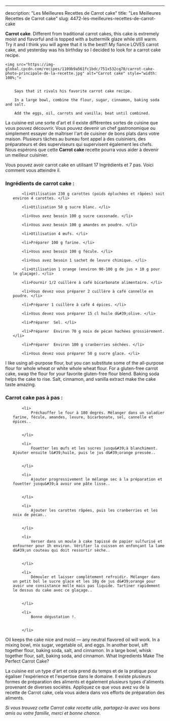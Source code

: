 ---
description: "Les Meilleures Recettes de Carrot cake"
title: "Les Meilleures Recettes de Carrot cake"
slug: 4472-les-meilleures-recettes-de-carrot-cake

<p>
	<strong>Carrot cake</strong>. 
	Different from traditional carrot cakes, this cake is extremely moist and flavorful and is topped with a buttermilk glaze while still warm. Try it and I think you will agree that it is the best!! My fiance LOVES carrot cake, and yesterday was his birthday so I decided to look for a carrot cake recipe.
</p>
<p>
	
	<img src="https://img-global.cpcdn.com/recipes/1109b9a561fc1bdc/751x532cq70/carrot-cake-photo-principale-de-la-recette.jpg" alt="Carrot cake" style="width: 100%;">
	
	
		Says that it rivals his favorite carrot cake recipe.
	
		In a large bowl, combine the flour, sugar, cinnamon, baking soda and salt.
	
		Add the eggs, oil, carrots and vanilla; beat until combined.
	
</p>

La cuisine est une sorte d'art et il existe différentes sortes de cuisine que vous pouvez découvrir. Vous pouvez devenir un chef gastronomique ou simplement essayer de maîtriser l'art de cuisiner de bons plats dans votre maison. Plusieurs tâches au bureau font appel à des cuisiniers, des préparateurs et des superviseurs qui supervisent également les chefs. Nous espérons que cette <strong> Carrot cake </strong> recette pourra vous aider à devenir un meilleur cuisinier.

<!--inarticleads1-->

Vous pouvez avoir carrot cake en utilisant 17 Ingrédients et 7 pas. Voici comment vous atteindre il.

<h3>Ingrédients de carrot cake :</h3>

<ol>
	
		<li>Utilisation 230 g carottes (poids épluchées et râpées) soit environ 4 carottes. </li>
	
		<li>Utilisation 50 g sucre blanc. </li>
	
		<li>Vous avez besoin 100 g sucre cassonade. </li>
	
		<li>Vous avez besoin 100 g amandes en poudre. </li>
	
		<li>Utilisation 4 œufs. </li>
	
		<li>Préparer 100 g farine. </li>
	
		<li>Vous avez besoin 100 g fécule. </li>
	
		<li>Vous avez besoin 1 sachet de levure chimique. </li>
	
		<li>Utilisation 1 orange (environ 90-100 g de jus + 10 g pour le glaçage). </li>
	
		<li>Fournir 1/2 cuillère à café bicarbonate alimentaire. </li>
	
		<li>Vous devez vous préparer 2 cuillère à café cannelle en poudre. </li>
	
		<li>Préparer 1 cuillère à café 4 épices. </li>
	
		<li>Vous devez vous préparer 15 cl huile d&#39;olive. </li>
	
		<li>Préparer  Sel. </li>
	
		<li>Préparer  Environ 70 g noix de pécan hachées grossièrement. </li>
	
		<li>Préparer  Environ 100 g cranberries séchées. </li>
	
		<li>Vous devez vous préparer 50 g sucre glace. </li>
	
</ol>

I like using all-purpose flour, but you can substitute some of the all-purpose flour for whole wheat or white whole wheat flour. For a gluten-free carrot cake, swap the flour for your favorite gluten-free flour blend. Baking soda helps the cake to rise. Salt, cinnamon, and vanilla extract make the cake taste amazing. 

<!--inarticleads2-->

<h3>Carrot cake pas à pas :</h3>

<ol>
	
		<li>
			Préchauffer le four à 180 degrés. Mélanger dans un saladier farine, fécule, amandes, levure, bicarbonate, sel, cannelle et épices..
			
			
		</li>
	
		<li>
			Fouetter les œufs et les sucres jusqu&#39;à blanchiment. Ajouter ensuite l&#39;huile, puis le jus d&#39;orange pressée..
			
			
		</li>
	
		<li>
			Ajouter progressivement le mélange sec à la préparation et fouetter jusqu&#39;à avoir une pâte lisse..
			
			
		</li>
	
		<li>
			Ajouter les carottes râpées, puis les cranberries et les noix de pécan..
			
			
		</li>
	
		<li>
			Verser dans un moule à cake tapissé de papier sulfurisé et enfourner pour 1h environ. Vérifier la cuisson en enfonçant la lame d&#39;un couteau qui doit ressortir sèche..
			
			
		</li>
	
		<li>
			Démouler et laisser complètement refroidir. Mélanger dans un petit bol le sucre glace et les 10g de jus d&#39;orange pour avoir une consistance molle mais pas liquide. Tartiner rapidement le dessus du cake avec ce glaçage..
			
			
		</li>
	
		<li>
			Bonne dégustation !.
			
			
		</li>
	
</ol>

Oil keeps the cake nice and moist — any neutral flavored oil will work. In a mixing bowl, mix sugar, vegetable oil, and eggs. In another bowl, sift together flour, baking soda, salt, and cinnamon. In a large bowl, whisk together flour, salt, baking soda, and cinnamon. What Ingredients Make The Perfect Carrot Cake? 

<!--inarticleads1-->

<p>
La cuisine est un type d'art et cela prend du temps et de la pratique pour égaliser l'expérience et l'expertise dans le domaine. Il existe plusieurs formes de préparation des aliments et également plusieurs types d'aliments provenant de diverses sociétés. Appliquez ce que vous avez vu de la recette de Carrot cake, cela vous aidera dans vos efforts de préparation des aliments.
</p>

<p>
<i>Si vous trouvez cette Carrot cake recette utile, partagez-la avec vos bons amis ou votre famille, merci et bonne chance.</i>
</p>
